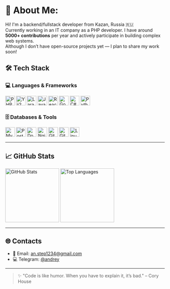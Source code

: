 # 💫 About Me:
Hi! I'm a backend/fullstack developer from Kazan, Russia 🇷🇺<br>
Currently working in an IT company as a PHP developer. I have around **5000+ contributions** per year and actively participate in building complex web systems.<br>
Although I don’t have open-source projects yet — I plan to share my work soon!

## 🛠️ Tech Stack

### 💻 Languages & Frameworks  
<p align="left">
  <img src="https://cdn.jsdelivr.net/gh/devicons/devicon/icons/php/php-original.svg" style="height:30px;" alt="PHP"/>
  <img src="https://cdn.jsdelivr.net/gh/devicons/devicon/icons/yii/yii-original.svg" style="height:30px;" alt="Yii2"/>
  <img src="https://svgbox.net/iconset/devicon/laravel.svg" style="height:30px;" alt="Laravel"/>
  <img src="https://cdn.jsdelivr.net/gh/devicons/devicon/icons/javascript/javascript-original.svg" style="height:30px;" alt="JavaScript"/>
  <img src="https://cdn.jsdelivr.net/gh/devicons/devicon/icons/react/react-original.svg" style="height:30px;" alt="React"/>
  <img src="https://cdn.jsdelivr.net/gh/devicons/devicon/icons/go/go-original.svg" style="height:30px;" alt="Go"/>
  <img src="https://cdn.jsdelivr.net/gh/devicons/devicon/icons/csharp/csharp-original.svg" style="height:30px;" alt="C#"/>
  <img src="https://cdn.jsdelivr.net/gh/devicons/devicon/icons/python/python-original.svg" style="height:30px;" alt="Python"/>
</p>

### 🗄️ Databases & Tools  
<p align="left">
  <img src="https://cdn.jsdelivr.net/gh/devicons/devicon/icons/mysql/mysql-original.svg" style="height:30px;" alt="MySQL"/>
  <img src="https://cdn.jsdelivr.net/gh/devicons/devicon/icons/postgresql/postgresql-original.svg" style="height:30px;" alt="PostgreSQL"/>
  <img src="https://cdn.jsdelivr.net/gh/devicons/devicon/icons/docker/docker-original.svg" style="height:30px;" alt="Docker"/>
  <img src="https://cdn.jsdelivr.net/gh/devicons/devicon/icons/nginx/nginx-original.svg" style="height:30px;" alt="Nginx"/>
  <img src="https://cdn.jsdelivr.net/gh/devicons/devicon/icons/git/git-original.svg" style="height:30px;" alt="Git"/>
  <img src="https://cdn.jsdelivr.net/gh/devicons/devicon/icons/github/github-original.svg" style="height:30px;" alt="GitHub"/>
  <img src="https://cdn.jsdelivr.net/gh/devicons/devicon/icons/linux/linux-original.svg" style="height:30px;" alt="Linux"/>
</p>

---

## 📈 GitHub Stats

<div align="left">
  <img src="https://github-readme-stats.vercel.app/api?username=hooniz&show_icons=true&theme=radical" alt="GitHub Stats" height="170"/>
  <img src="https://github-readme-stats.vercel.app/api/top-langs/?username=hooniz&layout=compact&theme=radical" alt="Top Languages" height="170"/>
</div>

---

## 🌐 Contacts

- 📧 Email: [an.step1234@gmail.com](mailto:an.step1234@gmail.com)
- 💻 Telegram: [@andrey](https://t.me/a_stepanovv)

---

> ✨ "Code is like humor. When you have to explain it, it’s bad." – Cory House
